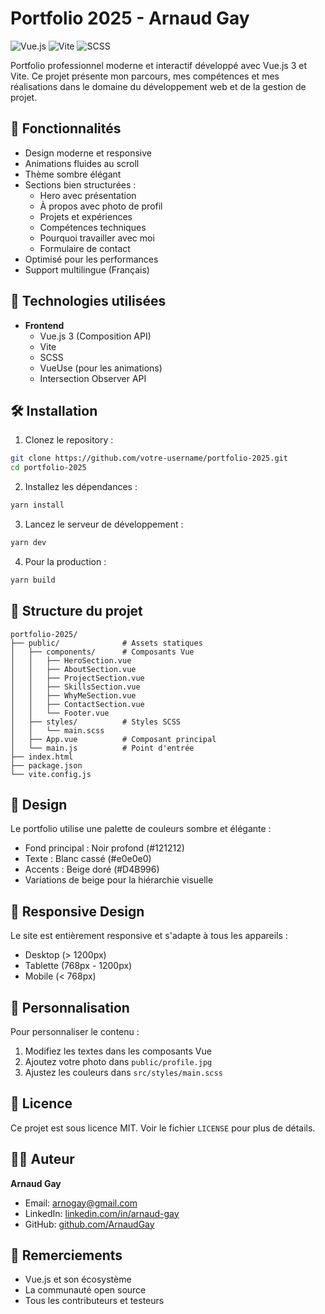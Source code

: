# Portfolio 2025 - Arnaud Gay

![Vue.js](https://img.shields.io/badge/Vue.js-35495E?style=for-the-badge&logo=vuedotjs&logoColor=4FC08D)
![Vite](https://img.shields.io/badge/Vite-B73BFE?style=for-the-badge&logo=vite&logoColor=FFD62E)
![SCSS](https://img.shields.io/badge/SCSS-CC6699?style=for-the-badge&logo=sass&logoColor=white)

Portfolio professionnel moderne et interactif développé avec Vue.js 3 et Vite. Ce projet présente mon parcours, mes compétences et mes réalisations dans le domaine du développement web et de la gestion de projet.

## 🌟 Fonctionnalités

- Design moderne et responsive
- Animations fluides au scroll
- Thème sombre élégant
- Sections bien structurées :
  - Hero avec présentation
  - À propos avec photo de profil
  - Projets et expériences
  - Compétences techniques
  - Pourquoi travailler avec moi
  - Formulaire de contact
- Optimisé pour les performances
- Support multilingue (Français)

## 🚀 Technologies utilisées

- **Frontend**
  - Vue.js 3 (Composition API)
  - Vite
  - SCSS
  - VueUse (pour les animations)
  - Intersection Observer API

## 🛠 Installation

1. Clonez le repository :
```bash
git clone https://github.com/votre-username/portfolio-2025.git
cd portfolio-2025
```

2. Installez les dépendances :
```bash
yarn install
```

3. Lancez le serveur de développement :
```bash
yarn dev
```

4. Pour la production :
```bash
yarn build
```

## 📁 Structure du projet

```
portfolio-2025/
├── public/              # Assets statiques
│   ├── components/      # Composants Vue
│   │   ├── HeroSection.vue
│   │   ├── AboutSection.vue
│   │   ├── ProjectSection.vue
│   │   ├── SkillsSection.vue
│   │   ├── WhyMeSection.vue
│   │   ├── ContactSection.vue
│   │   └── Footer.vue
│   ├── styles/          # Styles SCSS
│   │   └── main.scss
│   ├── App.vue          # Composant principal
│   └── main.js          # Point d'entrée
├── index.html
├── package.json
└── vite.config.js
```

## 🎨 Design

Le portfolio utilise une palette de couleurs sombre et élégante :
- Fond principal : Noir profond (#121212)
- Texte : Blanc cassé (#e0e0e0)
- Accents : Beige doré (#D4B996)
- Variations de beige pour la hiérarchie visuelle

## 📱 Responsive Design

Le site est entièrement responsive et s'adapte à tous les appareils :
- Desktop (> 1200px)
- Tablette (768px - 1200px)
- Mobile (< 768px)

## 🔧 Personnalisation

Pour personnaliser le contenu :
1. Modifiez les textes dans les composants Vue
2. Ajoutez votre photo dans `public/profile.jpg`
3. Ajustez les couleurs dans `src/styles/main.scss`

## 📝 Licence

Ce projet est sous licence MIT. Voir le fichier `LICENSE` pour plus de détails.

## 👨‍💻 Auteur

**Arnaud Gay**
- Email: arnogay@gmail.com
- LinkedIn: [linkedin.com/in/arnaud-gay](https://linkedin.com/in/arnaud-gay-159634193/)
- GitHub: [github.com/ArnaudGay](https://github.com/ArnaudGay)

## 🙏 Remerciements

- Vue.js et son écosystème
- La communauté open source
- Tous les contributeurs et testeurs
